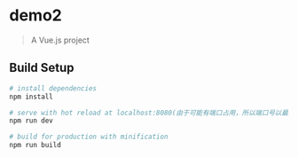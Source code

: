 # demo2

> A Vue.js project

## Build Setup

``` bash
# install dependencies
npm install

# serve with hot reload at localhost:8080(由于可能有端口占用，所以端口号以最终控制台打印出的为准)
npm run dev

# build for production with minification
npm run build
```
